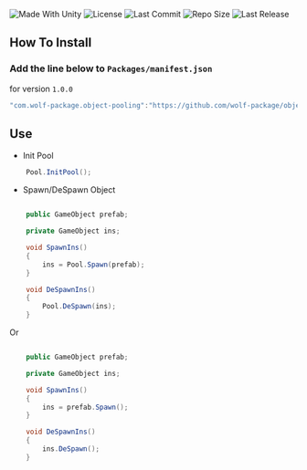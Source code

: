 <p align="left">
  <a>
    <img alt="Made With Unity" src="https://img.shields.io/badge/made%20with-Unity-57b9d3.svg?logo=Unity">
  </a>
  <a>
    <img alt="License" src="https://img.shields.io/github/license/wolf-package/object-pooling-unity?logo=github">
  </a>
  <a>
    <img alt="Last Commit" src="https://img.shields.io/github/last-commit/wolf-package/object-pooling-unity?logo=Mapbox&color=orange">
  </a>
  <a>
    <img alt="Repo Size" src="https://img.shields.io/github/repo-size/wolf-package/object-pooling-unity?logo=VirtualBox">
  </a>
  <a>
    <img alt="Last Release" src="https://img.shields.io/github/v/release/wolf-package/object-pooling-unity?include_prereleases&logo=Dropbox&color=yellow">
  </a>
</p>



## How To Install

### Add the line below to `Packages/manifest.json`

for version `1.0.0`
```csharp
"com.wolf-package.object-pooling":"https://github.com/wolf-package/object-pooling-unity.git#1.0.0",
```
## Use

- Init Pool

```csharp
    Pool.InitPool();
```

- Spawn/DeSpawn Object

```csharp

    public GameObject prefab;

    private GameObject ins;

    void SpawnIns()
    {
        ins = Pool.Spawn(prefab);
    }

    void DeSpawnIns()
    {
        Pool.DeSpawn(ins);
    }

```

Or

```csharp

    public GameObject prefab;

    private GameObject ins;

    void SpawnIns()
    {
        ins = prefab.Spawn();
    }

    void DeSpawnIns()
    {
        ins.DeSpawn();
    }

```